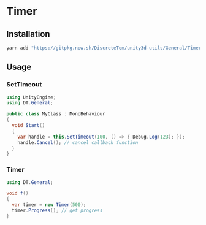 # Timer

## Installation

```bash
yarn add "https://gitpkg.now.sh/DiscreteTom/unity3d-utils/General/Timer?timer-0.1.0"
```

## Usage

### SetTimeout

```cs
using UnityEngine;
using DT.General;

public class MyClass : MonoBehaviour
{
  void Start()
  {
    var handle = this.SetTimeout(100, () => { Debug.Log(123); });
    handle.Cancel(); // cancel callback function
  }
}
```

### Timer

```cs
using DT.General;

void f()
{
  var timer = new Timer(500);
  timer.Progress(); // get progress
}
```
